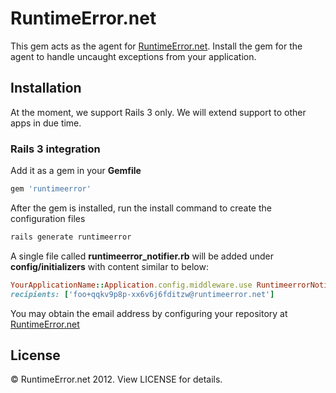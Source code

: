 # RuntimeError.net

This gem acts as the agent for [RuntimeError.net](http://runtimeerror.net). Install the gem for the agent to handle uncaught exceptions from your application.

## Installation

At the moment, we support Rails 3 only. We will extend support to other apps in due time.

### Rails 3 integration

Add it as a gem in your __Gemfile__

``` ruby
gem 'runtimeerror'
```

After the gem is installed, run the install command to create the configuration files

``` sh
rails generate runtimeerror
```

A single file called __runtimeerror_notifier.rb__ will be added under __config/initializers__ with content similar to below:

``` ruby
YourApplicationName::Application.config.middleware.use RuntimeerrorNotifier::Tracker,
recipients: ['foo+qqkv9p8p-xx6v6j6fditzw@runtimeerror.net']
```

You may obtain the email address by configuring your repository at [RuntimeError.net](http://runtimeerror.net)

## License

&copy; RuntimeError.net 2012. View LICENSE for details.
